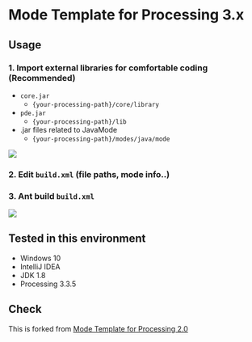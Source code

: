 # Mode Template for Processing 3.x

## Usage

### 1. Import external libraries for comfortable coding (Recommended)

- `core.jar`
  - `{your-processing-path}/core/library`
- `pde.jar`
  - `{your-processing-path}/lib`
- .jar files related to JavaMode 
  - `{your-processing-path}/modes/java/mode`

![](https://i.gyazo.com/f68e23e224aa2f856c29d5de499543ee.png)

### 2. Edit `build.xml` (file paths, mode info..)

### 3. Ant build `build.xml`

![](https://i.gyazo.com/7a1489f0a56fd01ad8776ba672a9b175.png)

## Tested in this environment

- Windows 10
- IntelliJ IDEA
- JDK 1.8
- Processing 3.3.5

## Check

This is forked from
[Mode Template for Processing 2.0](https://github.com/martinleopold/TemplateMode)
